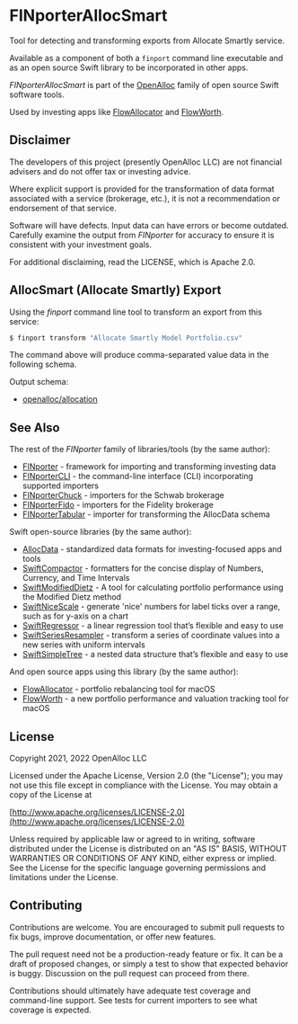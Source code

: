 # FINporterAllocSmart

Tool for detecting and transforming exports from Allocate Smartly service.

Available as a component of both a `finport` command line executable and as an open source Swift library to be incorporated in other apps.

_FINporterAllocSmart_ is part of the [OpenAlloc](https://github.com/openalloc) family of open source Swift software tools.

Used by investing apps like [FlowAllocator](https://openalloc.github.io/FlowAllocator/index.html) and [FlowWorth](https://openalloc.github.io/FlowWorth/index.html).

## Disclaimer

The developers of this project (presently OpenAlloc LLC) are not financial advisers and do not offer tax or investing advice. 

Where explicit support is provided for the transformation of data format associated with a service (brokerage, etc.), it is not a recommendation or endorsement of that service.

Software will have defects. Input data can have errors or become outdated. Carefully examine the output from _FINporter_ for accuracy to ensure it is consistent with your investment goals.

For additional disclaiming, read the LICENSE, which is Apache 2.0.

## AllocSmart (Allocate Smartly) Export

Using the _finport_ command line tool to transform an export from this service:

```bash
$ finport transform "Allocate Smartly Model Portfolio.csv"
```

The command above will produce comma-separated value data in the following schema.

Output schema: 
* [openalloc/allocation](https://github.com/openalloc/AllocData#mallocation)

## See Also

The rest of the _FINporter_ family of libraries/tools (by the same author):

* [FINporter](https://github.com/openalloc/FINporter) - framework for importing and transforming investing data
* [FINporterCLI](https://github.com/openalloc/FINporterCLI) - the command-line interface (CLI) incorporating supported importers
* [FINporterChuck](https://github.com/openalloc/FINporterChuck) - importers for the Schwab brokerage
* [FINporterFido](https://github.com/openalloc/FINporterFido) - importers for the Fidelity brokerage
* [FINporterTabular](https://github.com/openalloc/FINporterTabular) - importer for transforming the AllocData schema

Swift open-source libraries (by the same author):

* [AllocData](https://github.com/openalloc/AllocData) - standardized data formats for investing-focused apps and tools
* [SwiftCompactor](https://github.com/openalloc/SwiftCompactor) - formatters for the concise display of Numbers, Currency, and Time Intervals
* [SwiftModifiedDietz](https://github.com/openalloc/SwiftModifiedDietz) - A tool for calculating portfolio performance using the Modified Dietz method
* [SwiftNiceScale](https://github.com/openalloc/SwiftNiceScale) - generate 'nice' numbers for label ticks over a range, such as for y-axis on a chart
* [SwiftRegressor](https://github.com/openalloc/SwiftRegressor) - a linear regression tool that’s flexible and easy to use
* [SwiftSeriesResampler](https://github.com/openalloc/SwiftSeriesResampler) - transform a series of coordinate values into a new series with uniform intervals
* [SwiftSimpleTree](https://github.com/openalloc/SwiftSimpleTree) - a nested data structure that’s flexible and easy to use

And open source apps using this library (by the same author):

* [FlowAllocator](https://openalloc.github.io/FlowAllocator/index.html) - portfolio rebalancing tool for macOS
* [FlowWorth](https://openalloc.github.io/FlowWorth/index.html) - a new portfolio performance and valuation tracking tool for macOS


## License

Copyright 2021, 2022 OpenAlloc LLC

Licensed under the Apache License, Version 2.0 (the "License"); you may not use this file except in compliance with the License. You may obtain a copy of the License at

[http://www.apache.org/licenses/LICENSE-2.0](http://www.apache.org/licenses/LICENSE-2.0)

Unless required by applicable law or agreed to in writing, software distributed under the License is distributed on an "AS IS" BASIS, WITHOUT WARRANTIES OR CONDITIONS OF ANY KIND, either express or implied. See the License for the specific language governing permissions and limitations under the License.

## Contributing

Contributions are welcome. You are encouraged to submit pull requests to fix bugs, improve documentation, or offer new features. 

The pull request need not be a production-ready feature or fix. It can be a draft of proposed changes, or simply a test to show that expected behavior is buggy. Discussion on the pull request can proceed from there.

Contributions should ultimately have adequate test coverage and command-line support. See tests for current importers to see what coverage is expected.






